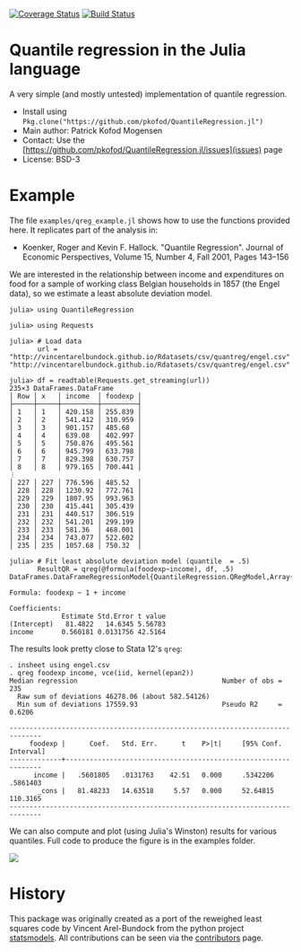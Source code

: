 [![Coverage Status](https://coveralls.io/repos/pkofod/QuantileRegression.jl/badge.svg?branch=master)](https://coveralls.io/r/pkofod/QuantileRegression.jl?branch=master)
[![Build Status](https://travis-ci.org/pkofod/QuantileRegression.jl.svg?branch=master)](https://travis-ci.org/pkofod/QuantileRegression.jl)

# Quantile regression in the Julia language

A very simple (and mostly untested) implementation of quantile regression.

* Install using `Pkg.clone("https://github.com/pkofod/QuantileRegression.jl")`
* Main author: Patrick Kofod Mogensen
* Contact: Use the [https://github.com/pkofod/QuantileRegression.jl/issues](issues) page
* License: BSD-3

# Example

The file ``examples/qreg_example.jl`` shows how to use the functions provided here. It replicates part of the analysis in:

* Koenker, Roger and Kevin F. Hallock. "Quantile Regression". Journal of Economic Perspectives, Volume 15, Number 4, Fall 2001, Pages 143–156

We are interested in the relationship between income and expenditures on food for a sample of working class Belgian households in 1857 (the Engel data), so we estimate a least absolute deviation model.

```jlcon
julia> using QuantileRegression

julia> using Requests

julia> # Load data
       url = "http://vincentarelbundock.github.io/Rdatasets/csv/quantreg/engel.csv"
"http://vincentarelbundock.github.io/Rdatasets/csv/quantreg/engel.csv"

julia> df = readtable(Requests.get_streaming(url))
235×3 DataFrames.DataFrame
│ Row │ x   │ income  │ foodexp │
├─────┼─────┼─────────┼─────────┤
│ 1   │ 1   │ 420.158 │ 255.839 │
│ 2   │ 2   │ 541.412 │ 310.959 │
│ 3   │ 3   │ 901.157 │ 485.68  │
│ 4   │ 4   │ 639.08  │ 402.997 │
│ 5   │ 5   │ 750.876 │ 495.561 │
│ 6   │ 6   │ 945.799 │ 633.798 │
│ 7   │ 7   │ 829.398 │ 630.757 │
│ 8   │ 8   │ 979.165 │ 700.441 │
⋮
│ 227 │ 227 │ 776.596 │ 485.52  │
│ 228 │ 228 │ 1230.92 │ 772.761 │
│ 229 │ 229 │ 1807.95 │ 993.963 │
│ 230 │ 230 │ 415.441 │ 305.439 │
│ 231 │ 231 │ 440.517 │ 306.519 │
│ 232 │ 232 │ 541.201 │ 299.199 │
│ 233 │ 233 │ 581.36  │ 468.001 │
│ 234 │ 234 │ 743.077 │ 522.602 │
│ 235 │ 235 │ 1057.68 │ 750.32  │

julia> # Fit least absolute deviation model (quantile  = .5)
       ResultQR = qreg(@formula(foodexp~income), df, .5)
DataFrames.DataFrameRegressionModel{QuantileRegression.QRegModel,Array{Float64,2}}

Formula: foodexp ~ 1 + income

Coefficients:
             Estimate Std.Error t value
(Intercept)   81.4822   14.6345 5.56783
income       0.560181 0.0131756 42.5164
```

The results look pretty close to Stata 12's ``qreg``:

    . insheet using engel.csv
    . qreg foodexp income, vce(iid, kernel(epan2))
    Median regression                                    Number of obs =       235
      Raw sum of deviations 46278.06 (about 582.54126)
      Min sum of deviations 17559.93                     Pseudo R2     =    0.6206

    ------------------------------------------------------------------------------
         foodexp |      Coef.   Std. Err.      t    P>|t|     [95% Conf. Interval]
    -------------+----------------------------------------------------------------
          income |   .5601805   .0131763    42.51   0.000     .5342206    .5861403
           _cons |   81.48233   14.63518     5.57   0.000     52.64815    110.3165
    ------------------------------------------------------------------------------

We can also compute and plot (using Julia's Winston) results for various quantiles. Full code to produce the figure is in the examples folder.

![](./examples/qreg_example_plot.png)

# History
This package was originally created as a port of the reweighed least squares code by Vincent Arel-Bundock
from the python project [statsmodels](https://github.com/statsmodels/statsmodels). All contributions can be seen via the [contributors](https://github.com/pkofod/QuantileRegression.jl/graphs/contributors) page.
